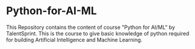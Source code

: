 # Python-for-AI-ML
This Repository contains the content of course "Python for AI/ML" by TalentSprint. This is the course to give basic knowledge of python required for building Artificial Intelligence and Machine Learning.
